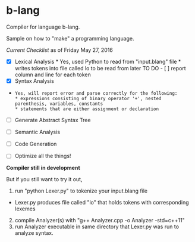 # b-lang
Compiler for language b-lang.

Sample on how to "make" a programming language. 


*Current Checklist* as of Friday May 27, 2016
- [x] Lexical Analysis
      * Yes, used Python to read from "input.blang" file
      * writes tokens into file called lo to be read from later
       TO DO
      - [ ] report column and line for each token
- [x] Syntax Analysis
-     Yes, will report error and parse correctly for the following:
      * expressions consisting of binary operator '+', nested parenthesis, variables, constants
      * statements that are either assignment or declaration
- [ ] Generate Abstract Syntax Tree
- [ ] Semantic Analysis
- [ ] Code Generation
- [ ] Optimize all the things!


__Compiler still in development__


But if you still want to try it out,
1. run "python Lexer.py" to tokenize your input.blang file
* Lexer.py produces file called "lo" that holds tokens with corresponding lexemes
2. compile Analyzer(s) with "g++ Analyzer.cpp -o Analyzer -std=c++11"
3. run Analyzer executable in same directory that Lexer.py was run to analyze syntax.
